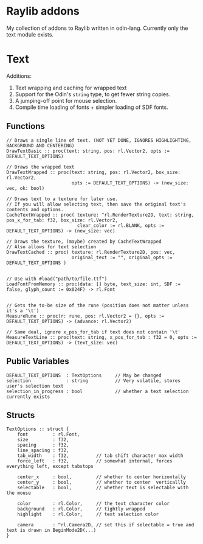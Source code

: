 # Raylib addons

My collection of addons to Raylib written in odin-lang.
Currently only the text module exists.

# Text

Additions:
1. Text wrapping and caching for wrapped text
2. Support for the Odin's `string` type, to get fewer string copies.
3. A jumping-off point for mouse selection.
4. Compile time loading of fonts + simpler loading of SDF fonts.

## Functions

```odin
// Draws a single line of text. (NOT YET DONE, IGNORES HIGHLIGHTING, BACKGROUND AND CENTERING)
DrawTextBasic :: proc(text: string, pos: rl.Vector2, opts := DEFAULT_TEXT_OPTIONS) 

// Draws the wrapped text
DrawTextWrapped :: proc(text: string, pos: rl.Vector2, box_size: rl.Vector2, 
                        opts := DEFAULT_TEXT_OPTIONS) -> (new_size: vec, ok: bool)

// Draws text to a texture for later use.
// If you will allow selecting text, then save the original text's contents and options.
CacheTextWrapped :: proc( texture: ^rl.RenderTexture2D, text: string, pos_x_for_tab: f32, box_size: rl.Vector2, 
                          clear_color := rl.BLANK, opts := DEFAULT_TEXT_OPTIONS) -> (new_size: vec)

// Draws the texture, (maybe) created by CacheTextWrapped
// Also allows for text selection
DrawTextCached :: proc( texture: rl.RenderTexture2D, pos: vec,
                        original_text := "", original_opts := DEFAULT_TEXT_OPTIONS )


// Use with #load("path/to/file.ttf") 
LoadFontFromMemory :: proc(data: [] byte, text_size: int, SDF := false, glyph_count := 0x024F) -> rl.Font 


// Gets the to-be size of the rune (position does not matter unless it's a '\t')
MeasureRune :: proc(r: rune, pos: rl.Vector2 = {}, opts := DEFAULT_TEXT_OPTIONS) -> (advance: rl.Vector2) 

// Same deal, ignore x_pos_for_tab if text does not contain '\t'
MeasureTextLine :: proc(text: string, x_pos_for_tab : f32 = 0, opts := DEFAULT_TEXT_OPTIONS) -> (text_size: vec) 
```

## Public Variables

```odin
DEFAULT_TEXT_OPTIONS  : TextOptions     // May be changed
selection             : string          // Very volatile, stores user's selection text
selection_in_progress : bool            // whether a text selection currently exists
```

## Structs

```odin
TextOptions :: struct {
    font         : rl.Font,
    size         : f32,
    spacing      : f32,
    line_spacing : f32,         
    tab_width    : f32,          // tab shift character max width
    force_left   : f32,          // somewhat internal, forces everything left, except tabstops

    center_x     : bool,         // whether to center horizontally
    center_y     : bool,         // whether to center  verticallly
    selectable   : bool,         // whether text is selectable with the mouse

    color        : rl.Color,     // the text character color
    background   : rl.Color,     // tightly wrapped
    highlight    : rl.Color,     // text selection color

    camera       : ^rl.Camera2D, // set this if selectable = true and text is drawn in BeginMode2D(...)
}
```

